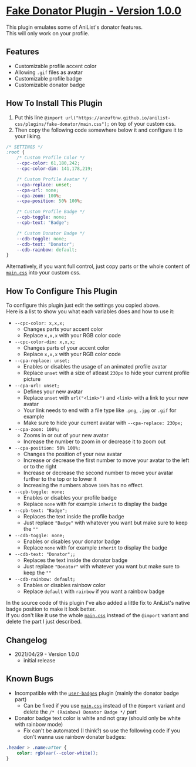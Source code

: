 # [Fake Donator Plugin - Version 1.0.0](https://anzuftnw.github.io/anilist-css/plugins/fake-donator/main.css)
This plugin emulates some of AniList's donator features.<br>This will only work on your profile.

## Features
- Customizable profile accent color
- Allowing `.gif` files as avatar
- Customizable profile badge
- Customizable donator badge

## How To Install This Plugin
1. Put this line `@import url("https://anzuftnw.github.io/anilist-css/plugins/fake-donator/main.css");` on top of your custom css.
2. Then copy the following code somewhere below it and configure it to your liking.
```css
/* SETTINGS */
:root {
    /* Custom Profile Color */
    --cpc-color: 61,180,242;
    --cpc-color-dim: 141,178,219;

    /* Custom Profile Avatar */
    --cpa-replace: unset;
    --cpa-url: none;
    --cpa-zoom: 100%;
    --cpa-position: 50% 100%;

    /* Custom Profile Badge */
    --cpb-toggle: none;
    --cpb-text: "Badge";

    /* Custom Donator Badge */
    --cdb-toggle: none;
    --cdb-text: "Donator";
    --cdb-rainbow: default;
}
```
Alternatively, if you want full control, just copy parts or the whole content of [`main.css`](https://anzuftnw.github.io/anilist-css/plugins/fake-donator/main.css) into your custom css.

## How To Configure This Plugin
To configure this plugin just edit the settings you copied above.<br>
Here is a list to show you what each variables does and how to use it:
- `--cpc-color: x,x,x;`
  - Changes parts your accent color
  - Replace `x,x,x` with your RGB color code
- `--cpc-color-dim: x,x,x;`
  - Changes parts of your accent color
  - Replace `x,x,x` with your RGB color code
- `--cpa-replace: unset;`
  - Enables or disables the usage of an animated profile avatar
  - Replace `unset` with a size of atleast `230px` to hide your current profile picture
- `--cpa-url: unset;`
  - Defines your new avatar
  - Replace `unset` with `url("<link>")` and `<link>` with a link to your new avatar
  - Your link needs to end with a file type like `.png`, `.jpg` or `.gif` for example
  - Make sure to hide your current avatar with `--cpa-replace: 230px;`
- `--cpa-zoom: 100%;`
  - Zooms in or out of your new avatar
  - Increase the number to zoom in or decrease it to zoom out
- `--cpa-position: 50% 100%;`
  - Changes the position of your new avatar
  - Increase or decrease the first number to move your avatar to the left or to the right
  - Increase or decrease the second number to move your avatar further to the top or to lower it
  - Increasing the numbers above `100%` has no effect.
- `--cpb-toggle: none;`
  - Enables or disables your profile badge
  - Replace `none` with for example `inherit` to display the badge
- `--cpb-text: "Badge";`
  - Replaces the text inside the profile badge
  - Just replace `"Badge"` with whatever you want but make sure to keep the `""`
- `--cdb-toggle: none;`
  - Enables or disables your donator badge
  - Replace `none` with for example `inherit` to display the badge
- `--cdb-text: "Donator";;`
  - Replaces the text inside the donator badge
  - Just replace `"Donator"` with whatever you want but make sure to keep the `""`
- `--cdb-rainbow: default;`
  - Enables or disables rainbow color
  - Replace `default` with `rainbow` if you want a rainbow badge

In the source code of this plugin I've also added a little fix to AniList's native badge position to make it look better.<br>
If you don't like it use the whole [`main.css`](https://anzuftnw.github.io/anilist-css/plugins/fake-donator/main.css) instead of the `@import` variant and delete the part I just described.

## Changelog
- 2021/04/29 - Version 1.0.0
  - initial release

## Known Bugs
- Incompatible with the [`user-badges`](https://anzuftnw.github.io/anilist-css/plugins/user-badges/main.css) plugin (mainly the donator badge part)
  - Can be fixed if you use [`main.css`](https://anzuftnw.github.io/anilist-css/plugins/fake-donator/main.css) instead of the `@import` variant and delete the `/* (Rainbow) Donator Badge */` part
- Donator badge text color is white and not gray (should only be white with rainbow mode)
  - Fix can't be automated (I think?) so use the following code if you don't wanna use rainbow donater badges:
```css
.header > .name:after {
    color: rgb(var(--color-white));
}
```
